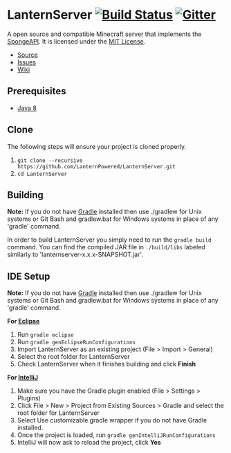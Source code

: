# LanternServer [![Build Status](https://travis-ci.org/LanternPowered/LanternServer.svg?branch=master)](https://travis-ci.org/LanternPowered/LanternServer) [![Gitter](https://badges.gitter.im/LanternPowered/LanternServer.svg)](https://gitter.im/LanternPowered/LanternServer?utm_source=badge&utm_medium=badge&utm_campaign=pr-badge&utm_content=badge)

A open source and compatible Minecraft server that implements the [SpongeAPI]. It is licensed under the [MIT License].

* [Source]
* [Issues]
* [Wiki]

## Prerequisites
* [Java 8]

## Clone
The following steps will ensure your project is cloned properly.

1. `git clone --recursive https://github.com/LanternPowered/LanternServer.git`
2. `cd LanternServer`

## Building
__Note:__ If you do not have [Gradle] installed then use ./gradlew for Unix systems or Git Bash and gradlew.bat for Windows systems in place of any 'gradle' command.

In order to build LanternServer you simply need to run the `gradle build` command. You can find the compiled JAR file in `./build/libs` labeled similarly to 'lanternserver-x.x.x-SNAPSHOT.jar'.

## IDE Setup
__Note:__ If you do not have [Gradle] installed then use ./gradlew for Unix systems or Git Bash and gradlew.bat for Windows systems in place of any 'gradle' command.

__For [Eclipse]__
  1. Run `gradle eclipse`
  2. Run `gradle genEclipseRunConfigurations`
  3. Import LanternServer as an existing project (File > Import > General)
  4. Select the root folder for LanternServer
  5. Check LanternServer when it finishes building and click **Finish**

__For [IntelliJ]__
  1. Make sure you have the Gradle plugin enabled (File > Settings > Plugins)
  2. Click File > New > Project from Existing Sources > Gradle and select the root folder for LanternServer
  3. Select Use customizable gradle wrapper if you do not have Gradle installed.
  4. Once the project is loaded, run `gradle genIntelliJRunConfigurations`
  5. IntelliJ will now ask to reload the project, click **Yes**

[Eclipse]: https://eclipse.org/
[Gradle]: https://www.gradle.org/
[IntelliJ]: http://www.jetbrains.com/idea/
[Source]: https://github.com/LanternPowered/LanternServer
[Java 8]: http://www.oracle.com/technetwork/java/javase/downloads/jdk8-downloads-2133151.html
[Issues]: https://github.com/LanternPowered/LanternServer/issues
[Wiki]: https://github.com/LanternPowered/LanternServer/wiki
[MIT License]: https://www.tldrlegal.com/license/mit-license
[SpongeAPI]: https://github.com/SpongePowered/SpongeAPI